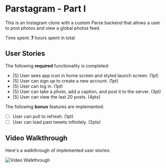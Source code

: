 # Parstagram - Part I

This is an Instagram clone with a custom Parse backend that allows a user to post photos and view a global photos feed.

Time spent: **7** hours spent in total

## User Stories

The following **required** functionality is completed:

- [5] User sees app icon in home screen and styled launch screen. (1pt)
- [5] User can sign up to create a new account. (1pt)
- [5] User can log in. (1pt)
- [5] User can take a photo, add a caption, and post it to the server. (3pt)
- [5] User can view the last 20 posts. (4pts)

The following **bonus** features are implemented:

- [ ] User can pull to refresh. (1pt)
- [ ] User can load past tweets infinitely. (2pts)

## Video Walkthrough

Here's a walkthrough of implemented user stories:

<img src='http://g.recordit.co/w0yHDC2Qpl.gif' title='Video Walkthrough' width='' alt='Video Walkthrough' />
